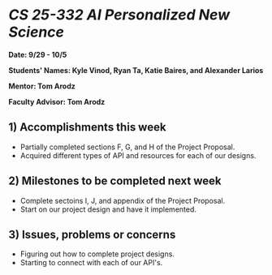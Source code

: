 # *CS 25-332 AI Personalized New Science*

**Date: 9/29 - 10/5**

**Students' Names: Kyle Vinod, Ryan Ta, Katie Baires, and Alexander Larios**

**Mentor: Tom Arodz**

**Faculty Advisor: Tom Arodz**

## 1) Accomplishments this week
   - Partially completed sections F, G, and H of the Project Proposal.
   - Acquired different types of API and resources for each of our designs.  

## 2) Milestones to be completed next week
   - Complete sectoins I, J, and appendix of the Project Proposal.
   - Start on our project design and have it implemented.

## 3) Issues, problems or concerns
   - Figuring out how to complete project designs.
   - Starting to connect with each of our API's.
